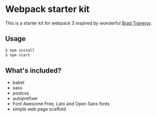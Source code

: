 ﻿# Webpack starter kit
This is a starter kit for webpack 3 inspired by wonderful [Brad Traversy](https://github.com/bradtraversy/babel_webpack_starter).

## Usage
```sh
$ npm install
$ npm start
```

## What's included?
- babel
- sass
- postcss
- autoprefixer
- Font Awesome Free, Lato and Open Sans fonts
- simple web page scaffold
